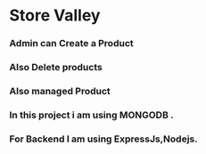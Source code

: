 # Store Valley
  
  ### Admin can Create a Product
  ### Also Delete products
  ### Also managed Product
  ### In this project i am using MONGODB .
  ### For Backend I am using ExpressJs,Nodejs.
